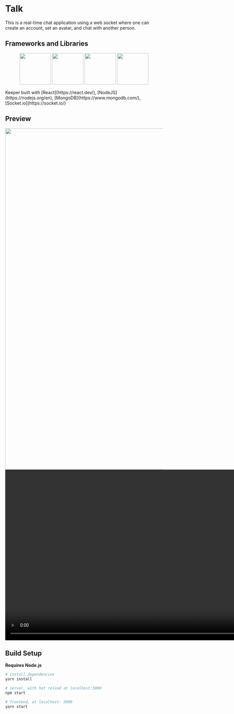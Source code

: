 # Talk
This is a real-time chat application using a web socket where one can create an account, set an avatar, and chat with another person.

## Frameworks and Libraries
<p align="center">
    <img width="100" src="https://upload.wikimedia.org/wikipedia/commons/thumb/3/30/React_Logo_SVG.svg/1200px-React_Logo_SVG.svg.png">
    <img width="100" src="https://upload.wikimedia.org/wikipedia/commons/thumb/d/d9/Node.js_logo.svg/1200px-Node.js_logo.svg.png">
    <img width="100" src="https://cdn.icon-icons.com/icons2/2415/PNG/512/mongodb_original_wordmark_logo_icon_146425.png">
    <img width="100" src="https://upload.wikimedia.org/wikipedia/commons/thumb/9/96/Socket-io.svg/1200px-Socket-io.svg.png">
</p>
Keeper built with [React](https://react.dev/), [NodeJS](https://nodejs.org/en), [MongoDB](https://www.mongodb.com/), [Socket.io](https://socket.io/)

## Preview
<p align="center">
<!--   <a href="https://blog.nurriyad.xyz" target="_blank">
    <img width="1090" src="./public/app-preview.png">
    <br>
    Live Demo
  </a> -->
    <img width="1090" src="./public/App-preview-1.png">
    <video width="1090" controls autoplay>
      <source src="./public/screen-capture.webm" type="video/mp4">
    </video>
</p>

## Build Setup

**Requires Node.js**

```bash
# install dependencies
yarn install

# server, with hot reload at localhost:5000
npm start

# frontend, at localhost: 3000
yarn start

```

